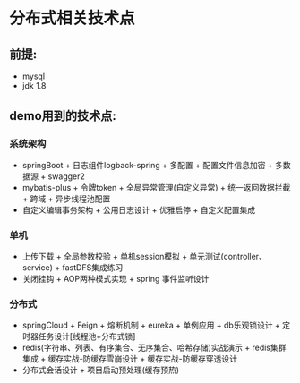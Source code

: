 # 分布式相关技术点

## 前提:
+ mysql
+ jdk 1.8

## demo用到的技术点:
### 系统架构
+ springBoot + 日志组件logback-spring + 多配置 + 配置文件信息加密 + 多数据源 + swagger2 
+ mybatis-plus + 令牌token + 全局异常管理(自定义异常) + 统一返回数据拦截 + 跨域 + 异步线程池配置
+ 自定义编辑事务架构 + 公用日志设计 +  优雅启停 + 自定义配置集成
### 单机
+ 上传下载 + 全局参数校验 + 单机session模拟 + 单元测试(controller、service) + fastDFS集成练习
+ 关闭挂钩 + AOP两种模式实现 + spring 事件监听设计 
### 分布式
+ springCloud + Feign + 熔断机制 + eureka +  单例应用 + db乐观锁设计 + 定时器任务设计[线程池+分布式锁]    
+ redis(字符串、列表、有序集合、无序集合、哈希存储)实战演示 + redis集群集成 + 缓存实战-防缓存雪崩设计 + 缓存实战-防缓存穿透设计 
+ 分布式会话设计 + 项目启动预处理(缓存预热)  
 
  

